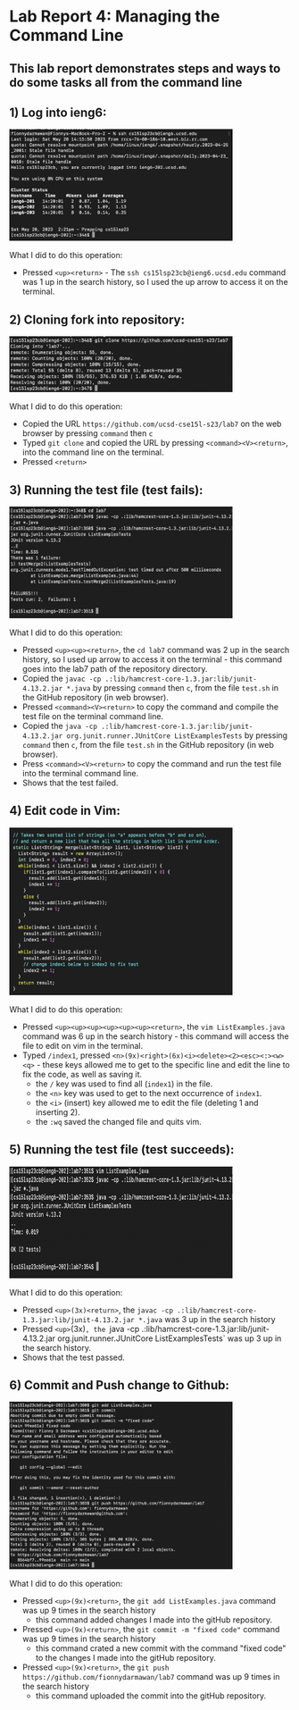 # Lab Report 4: Managing the Command Line
## This lab report demonstrates steps and ways to do some tasks all from the command line

## 1) Log into ieng6:

<img src="ieng6.png" width="400" height="200">

What I did to do this operation:
* Pressed `<up><return>` - The `ssh cs15lsp23cb@ieng6.ucsd.edu` command was 1 up in the search history,
  so I used the up arrow to access it on the terminal.

## 2) Cloning fork into repository:

<img src="clonefork.png" width="400" height="100">

What I did to do this operation:
* Copied the URL `https://github.com/ucsd-cse15l-s23/lab7` on the web browser by pressing `command` then `c`
* Typed `git clone` and copied the URL by pressing `<command><V><return>`, into the command line on the terminal.
* Pressed `<return>`

## 3) Running the test file (test fails):

<img src="runTestFail.png" width="400" height="200">
  
What I did to do this operation:
* Pressed `<up><up><return>`, the `cd lab7` command was 2 up in the search history, so I used up arrow to access it on the terminal -
  this command goes into the lab7 path of the repository directory. 
* Copied the `javac -cp .:lib/hamcrest-core-1.3.jar:lib/junit-4.13.2.jar *.java` by pressing `command` then `c`,
  from the file `test.sh` in the GitHub repository (in web browser).
* Pressed `<command><V><return>` to copy the command and compile the test file on the terminal command line.
* Copied the `java -cp .:lib/hamcrest-core-1.3.jar:lib/junit-4.13.2.jar org.junit.runner.JUnitCore ListExamplesTests`
  by pressing `command` then `c`, from the file `test.sh` in the GitHub repository (in web browser).
* Press `<command><V><return>` to copy the command and run the test file into the terminal command line.
* Shows that the test failed.

   
## 4) Edit code in Vim:

<img src="fixedCode.png" width="400" height="300">
  
What I did to do this operation:
* Pressed `<up><up><up><up><up><up><return>`, the `vim ListExamples.java` command was 6 up in the search history - 
  this command will access the file to edit on vim in the terminal. 
* Typed `/index1`, pressed `<n>(9x)<right>(6x)<i><delete><2><esc><:><w><q>` - these keys allowed me to get to the specific line
  and edit the line to fix the code, as well as saving it. 
  - the `/` key was used to find all (`index1`) in the file. 
  - the `<n>` key was used to get to the next occurrence of `index1`.
  - the `<i>` (insert) key allowed me to edit the file (deleting 1 and inserting 2). 
  - the `:wq` saved the changed file and quits vim. 

## 5) Running the test file (test succeeds):

<img src="runTestSuccess.png" width="400" height="200">
  
What I did to do this operation:
* Pressed `<up>(3x)<return>`, the `javac -cp .:lib/hamcrest-core-1.3.jar:lib/junit-4.13.2.jar *.java` was 3 up in the search history
* Pressed `<up>`(3x)<return>`, the `java -cp .:lib/hamcrest-core-1.3.jar:lib/junit-4.13.2.jar org.junit.runner.JUnitCore ListExamplesTests`
  was up 3 up in the search history. 
* Shows that the test passed.

## 6) Commit and Push change to Github:

<img src="gitCommitPush.png" width="400" height="300">
  
What I did to do this operation:
* Pressed `<up>(9x)<return>`, the `git add ListExamples.java` command was up 9 times in the search history
  - this command added changes I made into the gitHub repository. 
* Pressed `<up>(9x)<return>`, the `git commit -m "fixed code"` command was up 9 times in the search history
  - this command crated a new commit with the command "fixed code" to the changes I made into the gitHub repository. 
* Pressed `<up>(9x)<return>`, the `git push https://github.com/fionnydarmawan/lab7` command was up 9 times in the search history 
  - this command uploaded the commit into the gitHub repository. 
